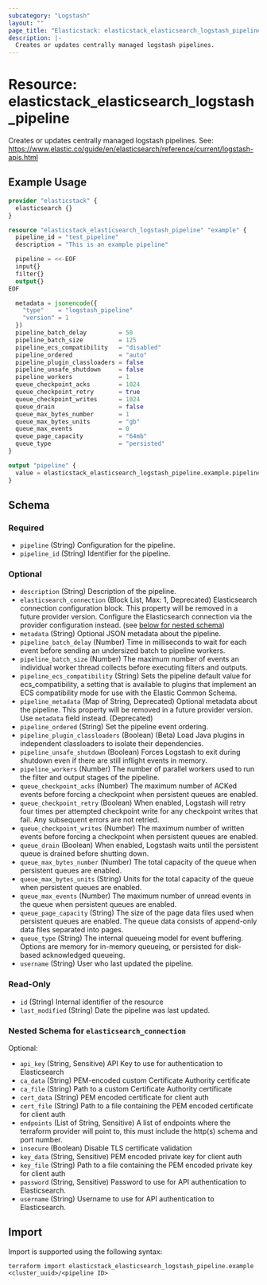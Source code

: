```yaml
---
subcategory: "Logstash"
layout: ""
page_title: "Elasticstack: elasticstack_elasticsearch_logstash_pipeline Resource"
description: |-
  Creates or updates centrally managed logstash pipelines.
---
```


# Resource: elasticstack_elasticsearch_logstash_pipeline

Creates or updates centrally managed logstash pipelines. See: https://www.elastic.co/guide/en/elasticsearch/reference/current/logstash-apis.html

## Example Usage

```terraform
provider "elasticstack" {
  elasticsearch {}
}

resource "elasticstack_elasticsearch_logstash_pipeline" "example" {
  pipeline_id = "test_pipeline"
  description = "This is an example pipeline"

  pipeline = <<-EOF
  input{}
  filter{}
  output{}
EOF

  metadata = jsonencode({
    "type"    = "logstash_pipeline"
    "version" = 1
  })
  pipeline_batch_delay         = 50
  pipeline_batch_size          = 125
  pipeline_ecs_compatibility   = "disabled"
  pipeline_ordered             = "auto"
  pipeline_plugin_classloaders = false
  pipeline_unsafe_shutdown     = false
  pipeline_workers             = 1
  queue_checkpoint_acks        = 1024
  queue_checkpoint_retry       = true
  queue_checkpoint_writes      = 1024
  queue_drain                  = false
  queue_max_bytes_number       = 1
  queue_max_bytes_units        = "gb"
  queue_max_events             = 0
  queue_page_capacity          = "64mb"
  queue_type                   = "persisted"
}

output "pipeline" {
  value = elasticstack_elasticsearch_logstash_pipeline.example.pipeline_id
}
```

<!-- schema generated by tfplugindocs -->
## Schema

### Required

- `pipeline` (String) Configuration for the pipeline.
- `pipeline_id` (String) Identifier for the pipeline.

### Optional

- `description` (String) Description of the pipeline.
- `elasticsearch_connection` (Block List, Max: 1, Deprecated) Elasticsearch connection configuration block. This property will be removed in a future provider version. Configure the Elasticsearch connection via the provider configuration instead. (see [below for nested schema](#nestedblock--elasticsearch_connection))
- `metadata` (String) Optional JSON metadata about the pipeline.
- `pipeline_batch_delay` (Number) Time in milliseconds to wait for each event before sending an undersized batch to pipeline workers.
- `pipeline_batch_size` (Number) The maximum number of events an individual worker thread collects before executing filters and outputs.
- `pipeline_ecs_compatibility` (String) Sets the pipeline default value for ecs_compatibility, a setting that is available to plugins that implement an ECS compatibility mode for use with the Elastic Common Schema.
- `pipeline_metadata` (Map of String, Deprecated) Optional metadata about the pipeline. This property will be removed in a future provider version. Use `metadata` field instead. (Deprecated)
- `pipeline_ordered` (String) Set the pipeline event ordering.
- `pipeline_plugin_classloaders` (Boolean) (Beta) Load Java plugins in independent classloaders to isolate their dependencies.
- `pipeline_unsafe_shutdown` (Boolean) Forces Logstash to exit during shutdown even if there are still inflight events in memory.
- `pipeline_workers` (Number) The number of parallel workers used to run the filter and output stages of the pipeline.
- `queue_checkpoint_acks` (Number) The maximum number of ACKed events before forcing a checkpoint when persistent queues are enabled.
- `queue_checkpoint_retry` (Boolean) When enabled, Logstash will retry four times per attempted checkpoint write for any checkpoint writes that fail. Any subsequent errors are not retried.
- `queue_checkpoint_writes` (Number) The maximum number of written events before forcing a checkpoint when persistent queues are enabled.
- `queue_drain` (Boolean) When enabled, Logstash waits until the persistent queue is drained before shutting down.
- `queue_max_bytes_number` (Number) The total capacity of the queue when persistent queues are enabled.
- `queue_max_bytes_units` (String) Units for the total capacity of the queue when persistent queues are enabled.
- `queue_max_events` (Number) The maximum number of unread events in the queue when persistent queues are enabled.
- `queue_page_capacity` (String) The size of the page data files used when persistent queues are enabled. The queue data consists of append-only data files separated into pages.
- `queue_type` (String) The internal queueing model for event buffering. Options are memory for in-memory queueing, or persisted for disk-based acknowledged queueing.
- `username` (String) User who last updated the pipeline.

### Read-Only

- `id` (String) Internal identifier of the resource
- `last_modified` (String) Date the pipeline was last updated.

<a id="nestedblock--elasticsearch_connection"></a>
### Nested Schema for `elasticsearch_connection`

Optional:

- `api_key` (String, Sensitive) API Key to use for authentication to Elasticsearch
- `ca_data` (String) PEM-encoded custom Certificate Authority certificate
- `ca_file` (String) Path to a custom Certificate Authority certificate
- `cert_data` (String) PEM encoded certificate for client auth
- `cert_file` (String) Path to a file containing the PEM encoded certificate for client auth
- `endpoints` (List of String, Sensitive) A list of endpoints where the terraform provider will point to, this must include the http(s) schema and port number.
- `insecure` (Boolean) Disable TLS certificate validation
- `key_data` (String, Sensitive) PEM encoded private key for client auth
- `key_file` (String) Path to a file containing the PEM encoded private key for client auth
- `password` (String, Sensitive) Password to use for API authentication to Elasticsearch.
- `username` (String) Username to use for API authentication to Elasticsearch.

## Import

Import is supported using the following syntax:

```shell
terraform import elasticstack_elasticsearch_logstash_pipeline.example <cluster_uuid>/<pipeline ID>
```
